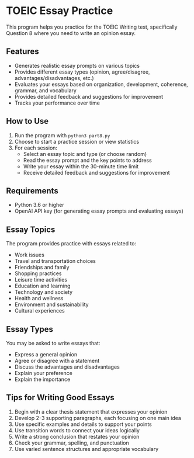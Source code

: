 # TOEIC Essay Practice

This program helps you practice for the TOEIC Writing test, specifically Question 8 where you need to write an opinion essay.

## Features

- Generates realistic essay prompts on various topics
- Provides different essay types (opinion, agree/disagree, advantages/disadvantages, etc.)
- Evaluates your essays based on organization, development, coherence, grammar, and vocabulary
- Provides detailed feedback and suggestions for improvement
- Tracks your performance over time

## How to Use

1. Run the program with `python3 part8.py`
2. Choose to start a practice session or view statistics
3. For each session:
   - Select an essay topic and type (or choose random)
   - Read the essay prompt and the key points to address
   - Write your essay within the 30-minute time limit
   - Receive detailed feedback and suggestions for improvement

## Requirements

- Python 3.6 or higher
- OpenAI API key (for generating essay prompts and evaluating essays)

## Essay Topics

The program provides practice with essays related to:
- Work issues
- Travel and transportation choices
- Friendships and family
- Shopping practices
- Leisure time activities
- Education and learning
- Technology and society
- Health and wellness
- Environment and sustainability
- Cultural experiences

## Essay Types

You may be asked to write essays that:
- Express a general opinion
- Agree or disagree with a statement
- Discuss the advantages and disadvantages
- Explain your preference
- Explain the importance

## Tips for Writing Good Essays

1. Begin with a clear thesis statement that expresses your opinion
2. Develop 2-3 supporting paragraphs, each focusing on one main idea
3. Use specific examples and details to support your points
4. Use transition words to connect your ideas logically
5. Write a strong conclusion that restates your opinion
6. Check your grammar, spelling, and punctuation
7. Use varied sentence structures and appropriate vocabulary